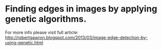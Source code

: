 # Finding edges in images by applying genetic algorithms.

For more info please visit full article:
http://robertgawron.blogspot.com/2013/03/image-edge-detection-by-using-genetic.html
